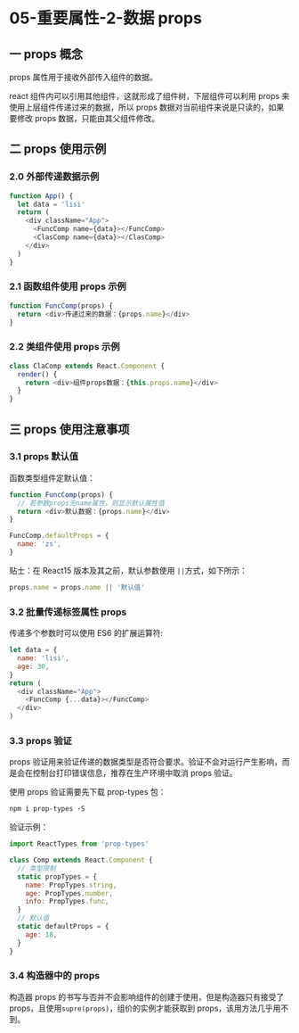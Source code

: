 # 05-重要属性-2-数据 props

## 一 props 概念

props 属性用于接收外部传入组件的数据。

react 组件内可以引用其他组件，这就形成了组件树，下层组件可以利用 props 来使用上层组件传递过来的数据，所以 props 数据对当前组件来说是只读的，如果要修改 props 数据，只能由其父组件修改。

## 二 props 使用示例

### 2.0 外部传递数据示例

```js
function App() {
  let data = 'lisi'
  return (
    <div className="App">
      <FuncComp name={data}></FuncComp>
      <ClasComp name={data}></ClasComp>
    </div>
  )
}
```

### 2.1 函数组件使用 props 示例

```js
function FuncComp(props) {
  return <div>传递过来的数据：{props.name}</div>
}
```

### 2.2 类组件使用 props 示例

```js
class ClaComp extends React.Component {
  render() {
    return <div>组件props数据：{this.props.name}</div>
  }
}
```

## 三 props 使用注意事项

### 3.1 props 默认值

函数类型组件定默认值：

```js
function FuncComp(props) {
  // 若参数props无name属性，则显示默认属性值
  return <div>默认数据：{props.name}</div>
}

FuncComp.defaultProps = {
  name: 'zs',
}
```

贴士：在 React15 版本及其之前，默认参数使用 `||`方式，如下所示：

```js
props.name = props.name || '默认值'
```

### 3.2 批量传递标签属性 props

传递多个参数时可以使用 ES6 的扩展运算符:

```js
let data = {
  name: 'lisi',
  age: 30,
}
return (
  <div className="App">
    <FuncComp {...data}></FuncComp>
  </div>
)
```

### 3.3 props 验证

props 验证用来验证传递的数据类型是否符合要求。验证不会对运行产生影响，而是会在控制台打印错误信息，推荐在生产环境中取消 props 验证。

使用 props 验证需要先下载 prop-types 包：

```txt
npm i prop-types -S
```

验证示例：

```js
import ReactTypes from 'prop-types'

class Comp extends React.Component {
  // 类型限制
  static propTypes = {
    name: PropTypes.string,
    age: PropTypes.number,
    info: PropTypes.func,
  }
  // 默认值
  static defaultProps = {
    age: 18,
  }
}
```

### 3.4 构造器中的 props

构造器 props 的书写与否并不会影响组件的创建于使用，但是构造器只有接受了 props，且使用`supre(props)`，组价的实例才能获取到 props，该用方法几乎用不到。
